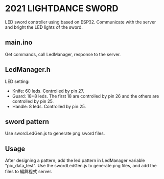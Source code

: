 # 2021 LIGHTDANCE SWORD
LED sword controller using based on ESP32. Communicate with the server and bright the LED lights of the sword.
## main.ino
Get commands, call LedManager, response to the server.

## LedManager.h
LED setting:
* Knife: 60 leds. Controlled by pin 27.
* Guard: 18+8 leds.  The first 18 are controlled by pin 26 and the others are controlled by pin 25.
* Handle: 8 leds. Controlled by pin 25.

## sword pattern
Use swordLedGen.js to generate png sword files. 

## Usage
After designing a pattern, add the led pattern in LedManager variable "pic_data_test". Use the swordLedGen.js to generate png files, and add the files to 編舞程式 server.

